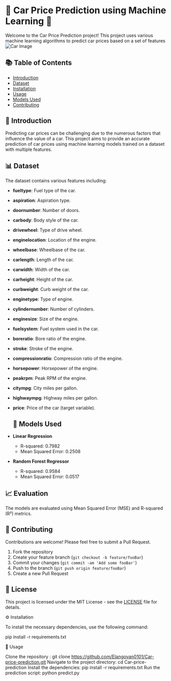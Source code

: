 # 🚗 Car Price Prediction using Machine Learning 🧠

Welcome to the Car Price Prediction project! This project uses various machine learning algorithms to predict car prices based on a set of features
![Car Image](https://media.licdn.com/dms/image/D4E12AQHcnePeXhLdBw/article-cover_image-shrink_720_1280/0/1680187651527?e=2147483647&v=beta&t=Jp10J-dQMmypAwk3EvloMVOGHqaAyHBlDUI492cJjnE)


## 📚 Table of Contents

- [Introduction](#-introduction)
- [Dataset](#-dataset)
- [Installation](#-installation)
- [Usage](#-usage)
- [Models Used](#-models-used)
- [Contributing](#-contributing)

## 🌟 Introduction

Predicting car prices can be challenging due to the numerous factors that influence the value of a car. This project aims to provide an accurate prediction of car prices using machine learning models trained on a dataset with multiple features.

## 📊 Dataset

The dataset contains various features including:

- **fueltype**: Fuel type of the car.
- **aspiration**: Aspiration type.
- **doornumber**: Number of doors.
- **carbody**: Body style of the car.
- **drivewheel**: Type of drive wheel.
- **enginelocation**: Location of the engine.
- **wheelbase**: Wheelbase of the car.
- **carlength**: Length of the car.
- **carwidth**: Width of the car.
- **carheight**: Height of the car.
- **curbweight**: Curb weight of the car.
- **enginetype**: Type of engine.
- **cylindernumber**: Number of cylinders.
- **enginesize**: Size of the engine.
- **fuelsystem**: Fuel system used in the car.
- **boreratio**: Bore ratio of the engine.
- **stroke**: Stroke of the engine.
- **compressionratio**: Compression ratio of the engine.
- **horsepower**: Horsepower of the engine.
- **peakrpm**: Peak RPM of the engine.
- **citympg**: City miles per gallon.
- **highwaympg**: Highway miles per gallon.
- **price**: Price of the car (target variable).

  ## 🤖 Models Used

- **Linear Regression**
  - R-squared: 0.7982
  - Mean Squared Error: 0.2508

- **Random Forest Regressor**
  - R-squared: 0.9584
  - Mean Squared Error: 0.0517

## 📈 Evaluation

The models are evaluated using Mean Squared Error (MSE) and R-squared (R²) metrics.

## 🤝 Contributing

Contributions are welcome! Please feel free to submit a Pull Request.

1. Fork the repository
2. Create your feature branch (`git checkout -b feature/fooBar`)
3. Commit your changes (`git commit -am 'Add some fooBar'`)
4. Push to the branch (`git push origin feature/fooBar`)
5. Create a new Pull Request

## 📝 License

This project is licensed under the MIT License - see the [LICENSE](LICENSE) file for details.


⚙️ Installation

To install the necessary dependencies, use the following command:

pip install -r requirements.txt

🚀 Usage

Clone the repository :                    git clone https://github.com/Elangovan0101/Car-price-prediction.git
Navigate to the project directory:        cd Car-price-prediction
Install the dependencies:                 pip install -r requirements.txt
Run the prediction script:                python predict.py



